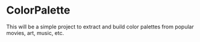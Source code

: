 # ColorPalette
This will be a simple project to extract and build color palettes from popular movies, art, music, etc.
